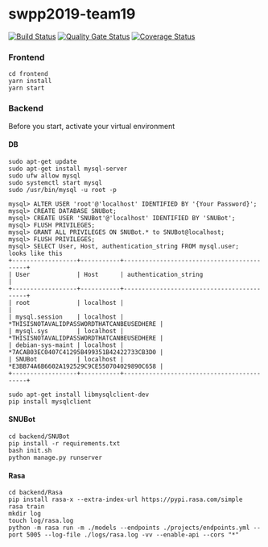 # swpp2019-team19

[![Build Status](https://travis-ci.com/swsnu/swpp2019-team19.svg?branch=master)](https://travis-ci.com/swsnu/swpp2019-team19)
[![Quality Gate Status](https://sonarcloud.io/api/project_badges/measure?project=swsnu_swpp2019-team19&metric=alert_status)](https://sonarcloud.io/dashboard?id=swsnu_swpp2019-team19)
[![Coverage Status](https://coveralls.io/repos/github/swsnu/swpp2019-team19/badge.svg?branch=master)](https://coveralls.io/github/swsnu/swpp2019-team19?branch=master)



### Frontend
```
cd frontend
yarn install
yarn start
```


### Backend
Before you start, activate your virtual environment

#### DB
```
sudo apt-get update
sudo apt-get install mysql-server
sudo ufw allow mysql
sudo systemctl start mysql
sudo /usr/bin/mysql -u root -p
```
```
mysql> ALTER USER 'root'@'localhost' IDENTIFIED BY '{Your Password}';
mysql> CREATE DATABASE SNUBot;
mysql> CREATE USER 'SNUBot'@'localhost' IDENTIFIED BY 'SNUBot';
mysql> FLUSH PRIVILEGES;
mysql> GRANT ALL PRIVILEGES ON SNUBot.* to SNUBot@localhost;
mysql> FLUSH PRIVILEGES;
mysql> SELECT User, Host, authentication_string FROM mysql.user;
looks like this
+------------------+-----------+-------------------------------------------+
| User             | Host      | authentication_string                     |
+------------------+-----------+-------------------------------------------+
| root             | localhost |                                           |
| mysql.session    | localhost | *THISISNOTAVALIDPASSWORDTHATCANBEUSEDHERE |
| mysql.sys        | localhost | *THISISNOTAVALIDPASSWORDTHATCANBEUSEDHERE |
| debian-sys-maint | localhost | *7ACAB03EC0407C41295B499351B42422733CB3D0 |
| SNUBot           | localhost | *E3BB74A6B6602A192529C9CE550704029890C658 |
+------------------+-----------+-------------------------------------------+
```

```
sudo apt-get install libmysqlclient-dev
pip install mysqlclient
```

#### SNUBot
```
cd backend/SNUBot
pip install -r requirements.txt
bash init.sh
python manage.py runserver
```

#### Rasa
```
cd backend/Rasa
pip install rasa-x --extra-index-url https://pypi.rasa.com/simple
rasa train
mkdir log
touch log/rasa.log
python -m rasa run -m ./models --endpoints ./projects/endpoints.yml --port 5005 --log-file ./logs/rasa.log -vv --enable-api --cors "*"
```